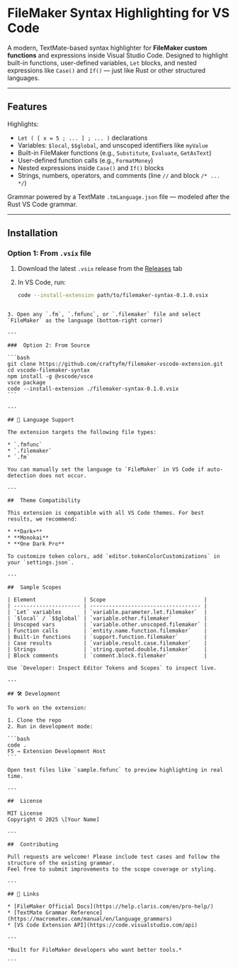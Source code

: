 

#  FileMaker Syntax Highlighting for VS Code

A modern, TextMate-based syntax highlighter for **FileMaker custom functions** and expressions inside Visual Studio Code. Designed to highlight built-in functions, user-defined variables, `Let` blocks, and nested expressions like `Case()` and `If()` — just like Rust or other structured languages.

---

##  Features

 Highlights:
- `Let ( [ x = 5 ; ... ] ; ... )` declarations  
- Variables: `$local`, `$$global`, and unscoped identifiers like `myValue`
- Built-in FileMaker functions (e.g., `Substitute`, `Evaluate`, `GetAsText`)
- User-defined function calls (e.g., `FormatMoney`)
- Nested expressions inside `Case()` and `If()` blocks
- Strings, numbers, operators, and comments (line `//` and block `/* ... */`)

 Grammar powered by a TextMate `.tmLanguage.json` file — modeled after the Rust VS Code grammar.

---

##  Installation

###  Option 1: From `.vsix` file

1. Download the latest `.vsix` release from the [Releases](https://github.com/yourusername/vscode-filemaker-syntax/releases) tab
2. In VS Code, run:

   ```bash
   code --install-extension path/to/filemaker-syntax-0.1.0.vsix
````

3. Open any `.fm`, `.fmfunc`, or `.filemaker` file and select `FileMaker` as the language (bottom-right corner)

---

###  Option 2: From Source

```bash
git clone https://github.com/craftyfm/filemaker-vscode-extension.git
cd vscode-filemaker-syntax
npm install -g @vscode/vsce
vsce package
code --install-extension ./filemaker-syntax-0.1.0.vsix
```

---

## 🧪 Language Support

The extension targets the following file types:

* `.fmfunc`
* `.filemaker`
* `.fm`

You can manually set the language to `FileMaker` in VS Code if auto-detection does not occur.

---

##  Theme Compatibility

This extension is compatible with all VS Code themes. For best results, we recommend:

* **Dark+**
* **Monokai**
* **One Dark Pro**

To customize token colors, add `editor.tokenColorCustomizations` in your `settings.json`.

---

##  Sample Scopes

| Element               | Scope                               |
| --------------------- | ----------------------------------- |
| `Let` variables       | `variable.parameter.let.filemaker`  |
| `$local` / `$$global` | `variable.other.filemaker`          |
| Unscoped vars         | `variable.other.unscoped.filemaker` |
| Function calls        | `entity.name.function.filemaker`    |
| Built-in functions    | `support.function.filemaker`        |
| Case results          | `variable.result.case.filemaker`    |
| Strings               | `string.quoted.double.filemaker`    |
| Block comments        | `comment.block.filemaker`           |

Use `Developer: Inspect Editor Tokens and Scopes` to inspect live.

---

## 🛠 Development

To work on the extension:

1. Clone the repo
2. Run in development mode:

```bash
code .
F5 → Extension Development Host
```

Open test files like `sample.fmfunc` to preview highlighting in real time.

---

##  License

MIT License
Copyright © 2025 \[Your Name]

---

##  Contributing

Pull requests are welcome! Please include test cases and follow the structure of the existing grammar.
Feel free to submit improvements to the scope coverage or styling.

---

## 🔗 Links

* [FileMaker Official Docs](https://help.claris.com/en/pro-help/)
* [TextMate Grammar Reference](https://macromates.com/manual/en/language_grammars)
* [VS Code Extension API](https://code.visualstudio.com/api)

---

*Built for FileMaker developers who want better tools.*

```

